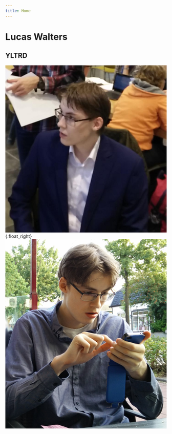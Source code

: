 ```yaml
---
title: Home
---
```


# Lucas Walters
## YLTRD

![Lucas](/user/data/lucas.jpg) {.float_right}
![Lucas](/user/data/lucas2.jpg)
